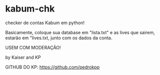 # kabum-chk
checker de contas Kabum em python!

Basicamente, coloque sua database em "lista.txt" e as lives que sairem, estarão em "lives.txt, junto com os dados da conta.

USEM COM MODERAÇÃO!

by Kaiser and KP

GITHUB DO KP: https://github.com/pedrokpp
